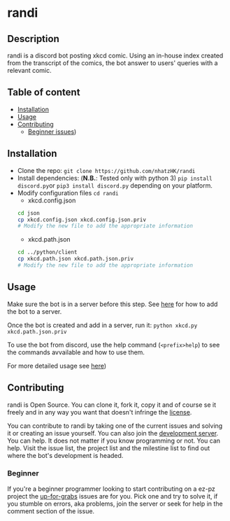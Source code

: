 # **randi**

## Description

randi is a discord bot posting xkcd comic. Using an in-house index created from
the transcript of the comics, the bot answer to users' queries with a relevant
comic.

## Table of content

* [Installation](https://github.com/nhatzHK/randi#installation)
* [Usage](https://github.com/nhatzHK/randi#usage)
* [Contributing](https://github.com/nhatzHK/randi#contributing)
  * [Beginner issues](https://github.com/nhatzHK/randi#beginner))

## Installation

* Clone the repo: `git clone https://github.com/nhatzHK/randi`
* Install dependencies: (**N.B.**: Tested only with python 3)
  `pip install discord.py`or `pip3 install discord.py` depending on your
  platform.
* Modify configuration files
  `cd randi`
  * xkcd.config.json
  ```sh
  cd json
  cp xkcd.config.json xkcd.config.json.priv
  # Modify the new file to add the appropriate information
  ```
  * xkcd.path.json
  ```sh
  cd ../python/client
  cp xkcd.path.json xkcd.path.json.priv
  # Modify the new file to add the appropriate information
  ```

## Usage

Make sure the bot is in a server before this step. See
[here](https://github.com/nhatzHK/randi/wiki#bot-devs) for how to add the bot to
a server.

Once the bot is created and add in a server, run it:
`python xkcd.py xkcd.path.json.priv`

To use the bot from discord, use the help command (`<prefix>help`) to see the commands avvailable and how to use them.

For more detailed usage see
[here](https://github.com/nhatzHK/randi/wiki#how-to))

## Contributing

randi is Open Source. You can clone it, fork it, copy it and of course se it freely and in any way you want that doesn't infringe the [license](https://github.com/nhatzHK/randi/blob/master/License). 

You can contribute to randi by taking one of the current issues and solving it or creating an issue yourself. You can also join the [development server](https://discord.gg/rwjq3Mh). You can help. It does not matter if you know programming or not. You can help. Visit the issue list, the project list and the milestine list to find out where the bot's development is headed.

### Beginner

If you're a beginner programmer looking to start contributing on a ez-pz project
the [up-for-grabs](https://github.com/nhatzHK/randi/labels/up-for-grabs) issues
are for you. Pick one and try to solve it, if you stumble on errors, aka
problems, join the server or seek for help in the comment section of the issue.
